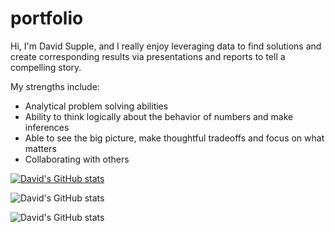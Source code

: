 # portfolio
Hi, I'm David Supple, and I really enjoy leveraging data to find solutions and create corresponding results via presentations and reports to tell a compelling story.  

My strengths include:
  - Analytical problem solving abilities
  - Ability to think logically about the behavior of numbers and make inferences
  - Able to see the big picture, make thoughtful tradeoffs and focus on what matters
  - Collaborating with others

[![David's GitHub stats](https://github-readme-stats.vercel.app/api?username=DSupps)](https://github.com/anuraghazra/github-readme-stats)

![David's GitHub stats](https://github-readme-stats.vercel.app/api?username=DSupps&hide=stars)

![David's GitHub stats](https://github-readme-stats.vercel.app/api?username=DSupps&hide=stars&show_icons=true&theme=radical)


